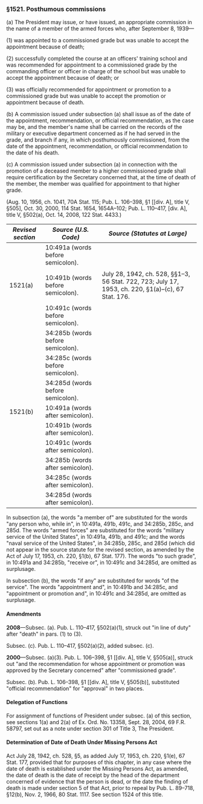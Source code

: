 ### §1521. Posthumous commissions ###

(a) The President may issue, or have issued, an appropriate commission in the name of a member of the armed forces who, after September 8, 1939—

(1) was appointed to a commissioned grade but was unable to accept the appointment because of death;

(2) successfully completed the course at an officers' training school and was recommended for appointment to a commissioned grade by the commanding officer or officer in charge of the school but was unable to accept the appointment because of death; or

(3) was officially recommended for appointment or promotion to a commissioned grade but was unable to accept the promotion or appointment because of death.

(b) A commission issued under subsection (a) shall issue as of the date of the appointment, recommendation, or official recommendation, as the case may be, and the member's name shall be carried on the records of the military or executive department concerned as if he had served in the grade, and branch if any, in which posthumously commissioned, from the date of the appointment, recommendation, or official recommendation to the date of his death.

(c) A commission issued under subsection (a) in connection with the promotion of a deceased member to a higher commissioned grade shall require certification by the Secretary concerned that, at the time of death of the member, the member was qualified for appointment to that higher grade.

(Aug. 10, 1956, ch. 1041, 70A Stat. 115; Pub. L. 106–398, §1 [[div. A], title V, §505], Oct. 30, 2000, 114 Stat. 1654, 1654A–102; Pub. L. 110–417, [div. A], title V, §502(a), Oct. 14, 2008, 122 Stat. 4433.)

|*Revised section*|                                                 *Source (U.S. Code)*                                                  |                                   *Source (Statutes at Large)*                                   |
|-----------------|-----------------------------------------------------------------------------------------------------------------------|--------------------------------------------------------------------------------------------------|
|     1521(a)     |10:491a (words before semicolon).<br/><br/>10:491b (words before semicolon).<br/><br/>10:491c (words before semicolon).|July 28, 1942, ch. 528, §§1–3, 56 Stat. 722, 723; July 17, 1953, ch. 220, §1(a)–(c), 67 Stat. 176.|
|                 |                                           34:285b (words before semicolon).                                           |                                                                                                  |
|                 |                                           34:285c (words before semicolon).                                           |                                                                                                  |
|                 |                                           34:285d (words before semicolon).                                           |                                                                                                  |
|     1521(b)     |                                           10:491a (words after semicolon).                                            |                                                                                                  |
|                 |                                           10:491b (words after semicolon).                                            |                                                                                                  |
|                 |                                           10:491c (words after semicolon).                                            |                                                                                                  |
|                 |                                           34:285b (words after semicolon).                                            |                                                                                                  |
|                 |                                           34:285c (words after semicolon).                                            |                                                                                                  |
|                 |                                           34:285d (words after semicolon).                                            |                                                                                                  |

In subsection (a), the words "a member of" are substituted for the words "any person who, while in", in 10:491a, 491b, 491c, and 34:285b, 285c, and 285d. The words "armed forces" are substituted for the words "military service of the United States", in 10:491a, 491b, and 491c; and the words "naval service of the United States", in 34:285b, 285c, and 285d (which did not appear in the source statute for the revised section, as amended by the Act of July 17, 1953, ch. 220, §1(b), 67 Stat. 177). The words "to such grade", in 10:491a and 34:285b, "receive or", in 10:491c and 34:285d, are omitted as surplusage.

In subsection (b), the words "if any" are substituted for words "of the service". The words "appointment and", in 10:491b and 34:285c, and "appointment or promotion and", in 10:491c and 34:285d, are omitted as surplusage.

#### Amendments ####

**2008**—Subsec. (a). Pub. L. 110–417, §502(a)(1), struck out "in line of duty" after "death" in pars. (1) to (3).

Subsec. (c). Pub. L. 110–417, §502(a)(2), added subsec. (c).

**2000**—Subsec. (a)(3). Pub. L. 106–398, §1 [[div. A], title V, §505(a)], struck out "and the recommendation for whose appointment or promotion was approved by the Secretary concerned" after "commissioned grade".

Subsec. (b). Pub. L. 106–398, §1 [[div. A], title V, §505(b)], substituted "official recommendation" for "approval" in two places.

#### Delegation of Functions ####

For assignment of functions of President under subsec. (a) of this section, see sections 1(a) and 2(a) of Ex. Ord. No. 13358, Sept. 28, 2004, 69 F.R. 58797, set out as a note under section 301 of Title 3, The President.

#### Determination of Date of Death Under Missing Persons Act ####

Act July 28, 1942, ch. 528, §5, as added July 17, 1953, ch. 220, §1(e), 67 Stat. 177, provided that for purposes of this chapter, in any case where the date of death is established under the Missing Persons Act, as amended, the date of death is the date of receipt by the head of the department concerned of evidence that the person is dead, or the date the finding of death is made under section 5 of that Act, prior to repeal by Pub. L. 89–718, §12(b), Nov. 2, 1966, 80 Stat. 1117. See section 1524 of this title.